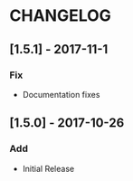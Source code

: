 # CHANGELOG

## [1.5.1] - 2017-11-1
### Fix
- Documentation fixes

## [1.5.0] - 2017-10-26
### Add
- Initial Release
